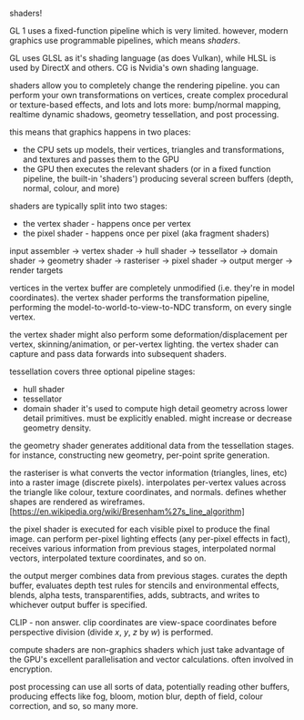 shaders!

GL 1 uses a fixed-function pipeline which is very limited. however, modern graphics use programmable pipelines, which means *shaders*.

GL uses GLSL as it's shading language (as does Vulkan), while HLSL is used by DirectX and others. CG is Nvidia's own shading language.

shaders allow you to completely change the rendering pipeline. you can perform your own transformations on vertices, create complex procedural or texture-based effects, and lots and lots more: bump/normal mapping, realtime dynamic shadows, geometry tessellation, and post processing.

this means that graphics happens in two places:
- the CPU sets up models, their vertices, triangles and transformations, and textures and passes them to the GPU
- the GPU then executes the relevant shaders (or in a fixed function pipeline, the built-in 'shaders') producing several screen buffers (depth, normal, colour, and more)

shaders are typically split into two stages:
- the vertex shader - happens once per vertex
- the pixel shader - happens once per pixel (aka fragment shaders)

input assembler -> vertex shader -> hull shader -> tessellator -> domain shader -> geometry shader -> rasteriser -> pixel shader -> output merger -> render targets

vertices in the vertex buffer are completely unmodified (i.e. they're in model coordinates). the vertex shader performs the transformation pipeline, performing the model-to-world-to-view-to-NDC transform, on every single vertex.

the vertex shader might also perform some deformation/displacement per vertex, skinning/animation, or per-vertex lighting. the vertex shader can capture and pass data forwards into subsequent shaders.

tessellation covers three optional pipeline stages:
- hull shader
- tessellator
- domain shader
it's used to compute high detail geometry across lower detail primitives. must be explicitly enabled. might increase or decrease geometry density.

the geometry shader generates additional data from the tessellation stages. for instance, constructing new geometry, per-point sprite generation.

the rasteriser is what converts the vector information (triangles, lines, etc) into a raster image (discrete pixels). interpolates per-vertex values across the triangle like colour, texture coordinates, and normals. defines whether shapes are rendered as wireframes.
[https://en.wikipedia.org/wiki/Bresenham%27s_line_algorithm]

the pixel shader is executed for each visible pixel to produce the final image. can perform per-pixel lighting effects (any per-pixel effects in fact), receives various information from previous stages, interpolated normal vectors, interpolated texture coordinates, and so on.

the output merger combines data from previous stages. curates the depth buffer, evaluates depth test rules for stencils and environmental effects, blends, alpha tests, transparentifies, adds, subtracts, and writes to whichever output buffer is specified.

CLIP - non answer. clip coordinates are view-space coordinates before perspective division (divide $x$, $y$, $z$ by $w$) is performed.

compute shaders are non-graphics shaders which just take advantage of the GPU's excellent parallelisation and vector calculations. often involved in encryption.

post processing can use all sorts of data, potentially reading other buffers, producing effects like fog, bloom, motion blur, depth of field, colour correction, and so, so many more.